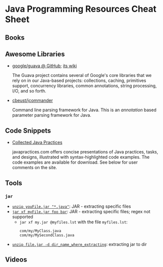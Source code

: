 # Java Programming Resources Cheat Sheet

## Books

## Awesome Libraries

- [google/guava @ GitHub](https://github.com/google/guava); [its wiki](https://github.com/google/guava/wiki)

  The Guava project contains several of Google's core libraries that we rely on in our Java-based projects: 
  collections, caching, primitives support, concurrency libraries, common annotations, string processing, I/O, and so forth.

- [cbeust/jcommander](https://github.com/cbeust/jcommander)

  Command line parsing framework for Java.
  This is an *annotation* based parameter parsing framework for Java.

## Code Snippets

- [Collected Java Practices](http://www.javapractices.com/home/HomeAction.do)

  javapractices.com offers concise presentations of Java practices, tasks, and designs, illustrated with 
  syntax-highlighted code examples. The code examples are available for download. See below for user comments on the site.

## Tools

### `jar`
- [`unzip youFile.jar "*.java"`](http://stackoverflow.com/a/25973296/1833118): JAR - extracting specific files
- [`jar xf myFile.jar foo bar`](http://stackoverflow.com/a/25973035/1833118): JAR - extracting specific files; regex not supported
  - `jar xf my.jar @myfiles.lst` with the file `myfiles.lst`:
    ```
    com/my/MyClass.java
	com/my/MySecondClass.java
    ```
- [`unzip file.jar -d dir_name_where_extracting`](http://stackoverflow.com/a/23887468/1833118): extracting jar to dir




## Videos
